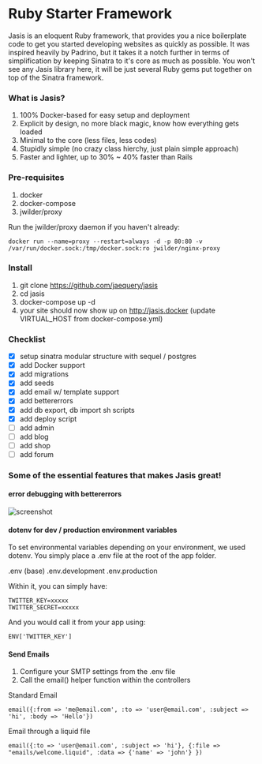 # Ruby Starter Framework

Jasis is an eloquent Ruby framework, that provides you a nice boilerplate code to get you started developing websites as quickly as possible.
It was inspired heavily by Padrino, but it takes it a notch further in terms of simplification by keeping Sinatra to it's core as much as possible. You won't see any Jasis library here, it will be just several Ruby gems put together on top of the Sinatra framework.

### What is Jasis?

1. 100% Docker-based for easy setup and deployment
2. Explicit by design, no more black magic, know how everything gets loaded
3. Minimal to the core (less files, less codes)
4. Stupidly simple (no crazy class hierchy, just plain simple approach)
5. Faster and lighter, up to 30% ~ 40% faster than Rails

### Pre-requisites

1) docker
2) docker-compose
3) jwilder/proxy

Run the jwilder/proxy daemon if you haven't already:

```
docker run --name=proxy --restart=always -d -p 80:80 -v /var/run/docker.sock:/tmp/docker.sock:ro jwilder/nginx-proxy
```

### Install
1) git clone https://github.com/jaequery/jasis
2) cd jasis
3) docker-compose up -d
4) your site should now show up on http://jasis.docker (update VIRTUAL_HOST from docker-compose.yml)


### Checklist
- [x] setup sinatra modular structure with sequel / postgres
- [x] add Docker support
- [x] add migrations
- [x] add seeds
- [x] add email w/ template support
- [x] add bettererrors
- [x] add db export, db import sh scripts
- [x] add deploy script
- [ ] add admin
- [ ] add blog
- [ ] add shop
- [ ] add forum

### Some of the essential features that makes Jasis great!

#### error debugging with bettererrors 

![screenshot](https://d3vv6lp55qjaqc.cloudfront.net/items/2w1d3G2t1T2D3A391r2E/Image%202018-03-26%20at%208.45.20%20AM.png?X-CloudApp-Visitor-Id=1367442&v=280965c1)


#### dotenv for dev / production environment variables
To set environmental variables depending on your environment, we used dotenv. You simply place a .env file at the root of the app folder.

.env (base)
.env.development
.env.production

Within it, you can simply have:

```
TWITTER_KEY=xxxxx
TWITTER_SECRET=xxxxx
```

And you would call it from your app using:

```
ENV['TWITTER_KEY']
```

#### Send Emails

1. Configure your SMTP settings from the .env file
2. Call the email() helper function within the controllers

Standard Email
```
email({:from => 'me@email.com', :to => 'user@email.com', :subject => 'hi', :body => 'Hello'})
```

Email through a liquid file
```
email({:to => 'user@email.com', :subject => 'hi'}, {:file => "emails/welcome.liquid", :data => {'name' => 'john'} })
```
